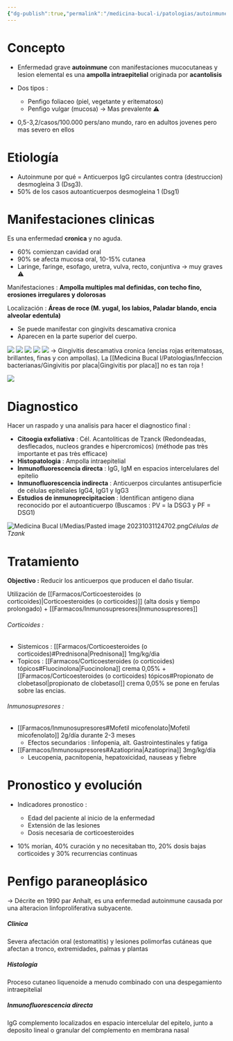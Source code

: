 ```yaml
---
{"dg-publish":true,"permalink":"/medicina-bucal-i/patologias/autoinmunes/penfigo/"}
---
```


# Concepto

- Enfermedad grave **autoinmune** con manifestaciones mucocutaneas y lesion elemental es una **ampolla intraepitelial** originada por **acantolisis**

- Dos tipos : 
	- Penfigo foliaceo (piel, vegetante y eritematoso)
	- Penfigo vulgar (mucosa) -> Mas prevalente ⚠️

- 0,5-3,2/casos/100.000 pers/ano mundo, raro en adultos jovenes pero mas severo en ellos


# Etiología 

- Autoinmune por qué = Anticuerpos IgG circulantes contra (destruccion) desmogleina 3 (Dsg3). 
- 50% de los casos autoanticuerpos desmogleina 1 (Dsg1)

# Manifestaciones clinicas 

Es una enfermedad **cronica** y no aguda.

- 60% comienzan cavidad oral 
- 90% se afecta mucosa oral, 10-15% cutanea
- Laringe, faringe, esofago, uretra, vulva, recto, conjuntiva -> muy graves ⚠️

Manifestaciones : **Ampolla multiples mal definidas, con techo fino, erosiones irregulares y dolorosas**

Localización : **Áreas de roce (M. yugal, los labios, Paladar blando, encia alveolar edentula)**

- Se puede manifestar con gingivits descamativa cronica 
- Aparecen en la parte superior del cuerpo.

![](https://www.uv.es/medicina-oral/Docencia/atlas/penfigo/pen3.jpg)
![](https://www.uv.es/medicina-oral/Docencia/atlas/penfigo/pen2.jpg)
![](https://www.uv.es/medicina-oral/Docencia/atlas/penfigo/pen1.jpg)
![](https://www.uv.es/medicina-oral/Docencia/atlas/penfigo/pen9.jpg)
![](https://www.uv.es/medicina-oral/Docencia/atlas/penfigo/pen6.jpg)
-> Gingivitis descamativa cronica (encias rojas eritematosas, brillantes, finas y con ampollas). La [[Medicina Bucal I/Patologias/Infeccion bacterianas/Gingivitis por placa\|Gingivitis por placa]] no es tan roja !

![](https://www.uv.es/medicina-oral/Docencia/atlas/penfigo/pen4.jpg)

# Diagnostico

Hacer un raspado y una analisis para hacer el diagnostico final : 

- **Citoogia exfoliativa** : Cél. Acantoliticas de Tzanck (Redondeadas, desflecados, nucleos grandes e hipercromicos) (méthode pas très importante et pas très efficace)
- **Histopatologia** : Ampolla intraepitelial
- **Inmunofluorescencia directa** : IgG, IgM en espacios intercelulares del epitelio 
- **Inmunofluorescencia indirecta** : Anticuerpos circulantes antisuperficie de células epiteliales IgG4, IgG1 y IgG3
- **Estudios de inmunoprecipitacion** : Identifican antigeno diana reconocido por el autoanticuerpo (Buscamos : PV = la DSG3 y PF = DSG1) 

![Medicina Bucal I/Medias/Pasted image 20231031124702.png](/img/user/Medicina%20Bucal%20I/Medias/Pasted%20image%2020231031124702.png)*Células de Tzank*

# Tratamiento

**Objectivo :** Reducir los anticuerpos que producen el daño tisular.

Utilización de [[Farmacos/Corticoesteroides (o corticoides)\|Corticoesteroides (o corticoides)]] (alta dosis y tiempo prolongado) + [[Farmacos/Inmunosupresores\|Inmunosupresores]]

###### Corticoides :
- Sistemicos : [[Farmacos/Corticoesteroides (o corticoides)#Prednisona\|Prednisona]] 1mg/kg/dia
- Topicos : [[Farmacos/Corticoesteroides (o corticoides) tópicos#Fluocinolona\|Fuocinolona]] crema 0,05% + [[Farmacos/Corticoesteroides (o corticoides) tópicos#Propionato de clobetasol\|propionato de clobetasol]] crema 0,05% se pone en ferulas sobre las encias.

###### Inmunosupresores : 
- [[Farmacos/Inmunosupresores#Mofetil micofenolato\|Mofetil micofenolato]] 2g/día durante 2-3 meses
	- Efectos secundarios : linfopenia, alt. Gastrointestinales y fatiga
- [[Farmacos/Inmunosupresores#Azatioprina\|Azatioprina]] 3mg/kg/día 
	- Leucopenia, pacnitopenia, hepatoxicidad, nauseas y fiebre

# Pronostico y evolución 

- Indicadores pronostico :
	- Edad del paciente al inicio de la enfermedad 
	- Extensión de las lesiones
	- Dosis necesaria de corticoesteroides

- 10% morían, 40% curación y no necesitaban tto, 20% dosis bajas corticoides y 30% recurrencias continuas


# Penfigo paraneoplásico 

-> Décrite en 1990 par Anhalt, es una enfermedad autoinmune causada por una alteracion linfoproliferativa subyacente.


##### Clinica

Severa afectación oral (estomatitis) y lesiones polimorfas cutáneas que afectan a tronco, extremidades, palmas y plantas

##### Histología

Proceso cutaneo liquenoide a menudo combinado con una despegamiento intraepitelial

##### Inmunofluorescencia directa

IgG complemento localizados en espacio intercelular del epitelo, junto a deposito lineal o granular del complemento en membrana nasal